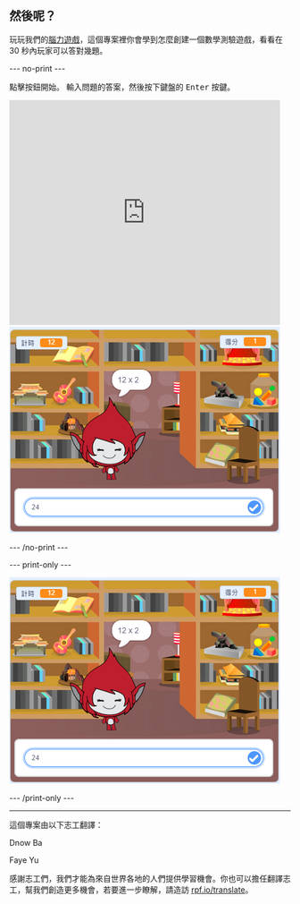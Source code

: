 ## 然後呢？

玩玩我們的[腦力遊戲](https://projects.raspberrypi.org/zh-TW/projects/brain-game?utm_source=pathway&utm_medium=whatnext&utm_campaign=projects)，這個專案裡你會學到怎麼創建一個數學測驗遊戲，看看在 30 秒內玩家可以答對幾題。

--- no-print ---

點擊按鈕開始。 輸入問題的答案，然後按下鍵盤的 <kbd>Enter</kbd> 按鍵。

<div class="scratch-preview">
  <iframe allowtransparency="true" width="485" height="402" src="https://scratch.mit.edu/projects/embed/250234955/?autostart=false" frameborder="0" scrolling="no"></iframe>
  <img src="images/brain-final.png">
</div>

--- /no-print ---

--- print-only ---

![腦力遊戲](images/brain-final.png)

--- /print-only ---


***
這個專案由以下志工翻譯：

Dnow Ba

Faye Yu

感謝志工們，我們才能為來自世界各地的人們提供學習機會。你也可以擔任翻譯志工，幫我們創造更多機會，若要進一步瞭解，請造訪 [rpf.io/translate](https://rpf.io/translate)。